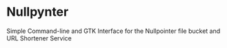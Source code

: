 # Nullpynter
Simple Command-line and GTK Interface for the Nullpointer file bucket and URL Shortener Service
